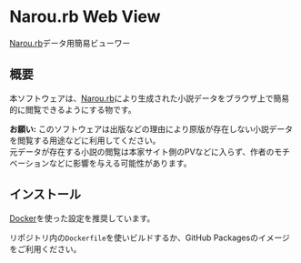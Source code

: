 # Narou.rb Web View
[Narou.rb](https://github.com/whiteleaf7/narou)データ用簡易ビューワー

## 概要
本ソフトウェアは、[Narou.rb](https://github.com/whiteleaf7/narou)により生成された小説データをブラウザ上で簡易的に閲覧できるようにする物です。

**お願い:** このソフトウェアは出版などの理由により原版が存在しない小説データを閲覧する用途などに利用してください。  
元データが存在する小説の閲覧は本家サイト側のPVなどに入らず、作者のモチベーションなどに影響を与える可能性があります。

## インストール
[Docker](https://www.docker.com/)を使った設定を推奨しています。

リポジトリ内の`Dockerfile`を使いビルドするか、GitHub Packagesのイメージをご利用ください。